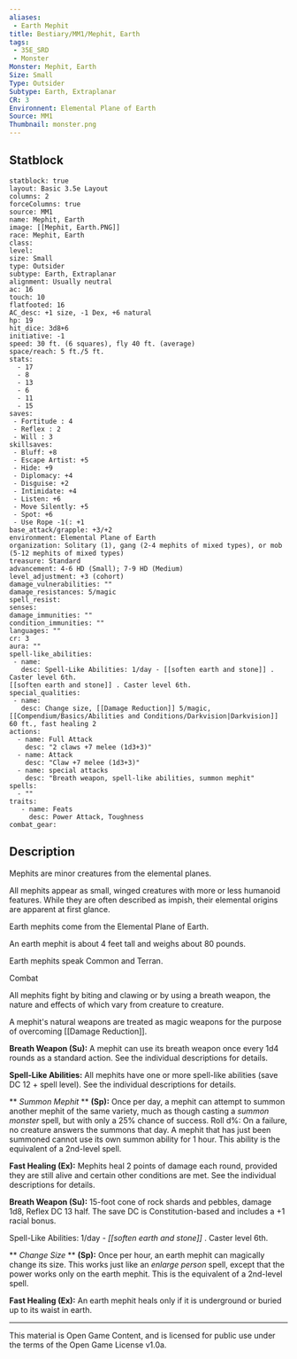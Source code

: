```yaml
---
aliases:
 - Earth Mephit
title: Bestiary/MM1/Mephit, Earth
tags: 
 - 35E_SRD
 - Monster
Monster: Mephit, Earth
Size: Small
Type: Outsider
Subtype: Earth, Extraplanar
CR: 3
Environnent: Elemental Plane of Earth
Source: MM1
Thumbnail: monster.png
---
```


## Statblock

```statblock
statblock: true
layout: Basic 3.5e Layout
columns: 2
forceColumns: true
source: MM1 
name: Mephit, Earth
image: [[Mephit, Earth.PNG]]
race: Mephit, Earth
class: 
level: 
size: Small
type: Outsider
subtype: Earth, Extraplanar
alignment: Usually neutral
ac: 16
touch: 10
flatfooted: 16
AC_desc: +1 size, -1 Dex, +6 natural
hp: 19
hit_dice: 3d8+6
initiative: -1
speed: 30 ft. (6 squares), fly 40 ft. (average)
space/reach: 5 ft./5 ft.
stats:
  - 17
  - 8
  - 13
  - 6
  - 11
  - 15
saves:
 - Fortitude : 4
 - Reflex : 2
 - Will : 3
skillsaves:
 - Bluff: +8
 - Escape Artist: +5
 - Hide: +9
 - Diplomacy: +4
 - Disguise: +2
 - Intimidate: +4
 - Listen: +6
 - Move Silently: +5
 - Spot: +6
 - Use Rope -1(: +1
base_attack/grapple: +3/+2
environment: Elemental Plane of Earth
organization: Solitary (1), gang (2-4 mephits of mixed types), or mob (5-12 mephits of mixed types)
treasure: Standard
advancement: 4-6 HD (Small); 7-9 HD (Medium)
level_adjustment: +3 (cohort)
damage_vulnerabilities: ""
damage_resistances: 5/magic
spell_resist: 
senses: 
damage_immunities: ""
condition_immunities: ""
languages: ""
cr: 3
aura: ""
spell-like_abilities:
 - name: 
   desc: Spell-Like Abilities: 1/day - [[soften earth and stone]] . Caster level 6th.
[[soften earth and stone]] . Caster level 6th.
special_qualities:
 - name:
   desc: Change size, [[Damage Reduction]] 5/magic, [[Compendium/Basics/Abilities and Conditions/Darkvision|Darkvision]] 60 ft., fast healing 2
actions:
  - name: Full Attack
    desc: "2 claws +7 melee (1d3+3)"
  - name: Attack
    desc: "Claw +7 melee (1d3+3)"
  - name: special attacks
    desc: "Breath weapon, spell-like abilities, summon mephit"
spells:
  - ""
traits:
   - name: Feats
     desc: Power Attack, Toughness
combat_gear:  
```

## Description



Mephits are minor creatures from the elemental planes.

All mephits appear as small, winged creatures with more or less humanoid features. While they are often described as impish, their elemental origins are apparent at first glance.

Earth mephits come from the Elemental Plane of Earth.

An earth mephit is about 4 feet tall and weighs about 80 pounds.

Earth mephits speak Common and Terran.

Combat

All mephits fight by biting and clawing or by using a breath weapon, the nature and effects of which vary from creature to creature.

A mephit's natural weapons are treated as magic weapons for the purpose of overcoming [[Damage Reduction]].


**Breath Weapon (Su):** A mephit can use its breath weapon once every 1d4 rounds as a standard action. See the individual descriptions for details.


**Spell-Like Abilities:** All mephits have one or more spell-like abilities (save DC 12 + spell level). See the individual descriptions for details.


**
*Summon Mephit* 
**
**(Sp):** Once per day, a mephit can attempt to summon another mephit of the same variety, much as though casting a *summon monster* spell, but with only a 25% chance of success. Roll d%: On a failure, no creature answers the summons that day. A mephit that has just been summoned cannot use its own summon ability for 1 hour. This ability is the equivalent of a 2nd-level spell.


**Fast Healing (Ex):** Mephits heal 2 points of damage each round, provided they are still alive and certain other conditions are met. See the individual descriptions for details.


**Breath Weapon (Su):** 15-foot cone of rock shards and pebbles, damage 1d8, Reflex DC 13 half. The save DC is Constitution-based and includes a +1 racial bonus.

Spell-Like Abilities: 1/day - *[[soften earth and stone]]* . Caster level 6th.


**
*Change Size* 
**
**(Sp):** Once per hour, an earth mephit can magically change its size. This works just like an *enlarge person* spell, except that the power works only on the earth mephit. This is the equivalent of a 2nd-level spell.


**Fast Healing (Ex):** An earth mephit heals only if it is underground or buried up to its waist in earth.

---

This material is Open Game Content, and is licensed for public use under the terms of the Open Game License v1.0a.
